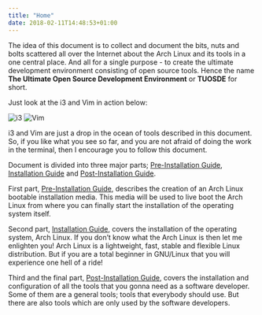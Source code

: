 ```yaml
---
title: "Home"
date: 2018-02-11T14:48:53+01:00
---
```


The idea of this document is to collect and document the bits, nuts and bolts scattered all over the Internet about the Arch Linux and its tools in a one central place. And all for a single purpose - to create the ultimate development environment consisting of open source tools. Hence the name **The Ultimate Open Source Development Environment** or **TUOSDE** for short.

Just look at the i3 and Vim in action below:

![i3](https://i3wm.org/screenshots/i3-9.png?classes=shadow)
![Vim](https://i.imgur.com/dl2pA0y.png?classes=shadow)

i3 and Vim are just a drop in the ocean of tools described in this document. So, if you like what you see so far, and you are not afraid of doing the work in the terminal, then I encourage you to follow this document.

Document is divided into three major parts; [Pre-Installation Guide](/pre-installation-guide/), [Installation Guide](/installation-guide/) and [Post-Installation Guide](/post-installation-guide/).

First part, [Pre-Installation Guide](/pre-installation-guide/), describes the creation of an Arch Linux bootable installation media. This media will be used to live boot the Arch Linux from where you can finally start the installation of the operating system itself.

Second part, [Installation Guide](/installation-guide/), covers the installation of the operating system, Arch Linux. If you don’t know what the Arch Linux is then let me enlighten you! Arch Linux is a lightweight, fast, stable and flexible Linux distribution. But if you are a total beginner in GNU/Linux that you will experience one hell of a ride!

Third and the final part, [Post-Installation Guide](/post-installation-guide/), covers the installation and configuration of all the tools that you gonna need as a software developer. Some of them are a general tools; tools that everybody should use. But there are also tools which are only used by the software developers.